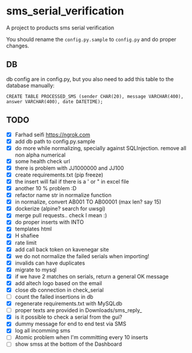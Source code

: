 # sms_serial_verification
A project to products sms serial verification

You should rename the `config.py.sample` to `config.py` and do proper changes.
## DB
db config are in config.py, but you also need to add this table to the database manually:

    CREATE TABLE PROCESSED_SMS (sender CHAR(20), message VARCHAR(400), answer VARCHAR(400), date DATETIME);


## TODO
- [x]  Farhad seifi https://ngrok.com
- [x]  add db path to config.py.sample
- [x]  do more while normalizing, specially against SQLInjection. remove all non alpha numerical
- [x]  some health check url
- [x]  there is problem with JJ1000000 and JJ100
- [x]  create requirements.txt (pip freeze)
- [x]  the insert will fail if there is a ' or " in excel file
- [x]  another 10 % problem :D
- [x]  refactor name str in normalize function
- [x]  in normalize, convert AB001 TO AB00001 (max len? say 15)
- [x]  dockerize (alpine? search for uwsgi)
- [x]  merge pull requests.. check I mean :)
- [x]  do proper inserts with INTO
- [x]  templates html
- [x]  H shafiee
- [x]  rate limit
- [x]  add call back token on kavenegar site
- [x]  we do not normalize the failed serials when importing!
- [x]  invalids can have duplicates
- [x]  migrate to mysql
- [x]  if we have 2 matches on serials, return a general OK message
- [x]  add altech logo based on the email
- [x]  close db connection in check_serial
- [ ]  count the failed insertions in db
- [x]  regenerate requirements.txt with MySQLdb
- [ ]  proper texts are provided in Downloads/sms_reply_
- [x]  is it possible to check a serial from the gui?
- [x]  dummy message for end to end test via SMS
- [x]  log all incomming sms
- [ ]  Atomic problem when I'm committing every 10 inserts
- [ ]  show smss at the bottom of the Dashboard
